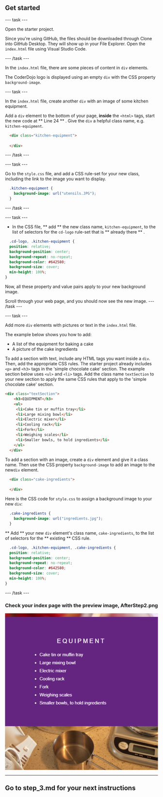 ## Get started

--- task ---

Open the starter project.

Since you're using GitHub, the files should be downloaded through Clone into GitHub Desktop. They will show up in your File Explorer. Open the `index.html` file using Visual Studio Code.

--- /task ---

In the `index.html` file, there are some pieces of content in `div` elements. 

The CoderDojo logo is displayed using an empty `div` with the CSS property ```background-image```.

--- task ---

In the `index.html` file, create another `div` with an image of some kitchen equipment.

Add a `div` element to the bottom of your page, **inside** the `<html>` tags, start the new code at ** Line 24 ** . Give the `div` a helpful class name, e.g. `kitchen-equipment`.

```html
  <div class="kitchen-equipment">

  </div>
  ```

--- /task ---

--- task ---

Go to the ```style.css``` file, and add a CSS rule-set for your new class, including the link to the image you want to display.
```css
  .kitchen-equipment {
    background-image: url("utensils.JPG");
  }
```
--- /task ---

--- task ---

+ In the CSS file, ** add ** the new class name, `kitchen-equipment`,  to the list of selectors for the `cd-logo` rule-set that is ** already there ** .
```css
  .cd-logo, .kitchen-equipment {
  position: relative;
  background-position: center;
  background-repeat: no-repeat;
  background-color: #642580;
  background-size: cover;
  min-height: 100%;
}
```
Now, all these property and value pairs apply to your new background image.

Scroll through your web page, and you should now see the new image.
--- /task ---

--- task ---

Add more `div` elements with pictures or text in the `index.html` file. 

The example below shows you how to add:
+ A list of the equipment for baking a cake
+ A picture of the cake ingredients

To add a section with text, include any HTML tags you want inside a `div`. Then, add the appropriate CSS rules. The starter project already includes `<p>` and `<h3>` tags in the 'simple chocolate cake' section. The example section below uses `<ul>` and `<li>` tags. Add the class name `textSection` to your new section to apply the same CSS rules that apply to the 'simple chocolate cake' section.

```html
<div class="textSection">
    <h3>EQUIPMENT</h3>
    <ul>
     <li>Cake tin or muffin tray</li>
     <li>Large mixing bowl</li>
     <li>Electric mixer</li>
     <li>Cooling rack</li>
     <li>Fork</li>
     <li>Weighing scales</li>
     <li>Smaller bowls, to hold ingredients</li>
    </ul>
  </div>
```

To add a section with an image, create a `div` element and give it a class name. Then use the CSS property `background-image` to add an image to the new`div` element.

```html
  <div class="cake-ingredients">

  </div>
  ```

Here is the CSS code for `style.css` to assign a background image to your new `div`:

```css
  .cake-ingredients {
    background-image: url("ingredients.jpg");
  }
```

** Add ** your new `div` element's class name, `cake-ingredients`, to the list of selectors for the ** existing ** CSS rule.

```css
  .cd-logo, .kitchen-equipment, .cake-ingredients {
  position: relative;
  background-position: center;
  background-repeat: no-repeat;
  background-color: #642580;
  background-size: cover;
  min-height: 100%;
}
```

--- /task ---
### Check your index page with the preview image, AfterStep2.png

![See Image AFTERSTEP2.png](images/AfterStep2.png)

---
Go to step_3.md for your next instructions
---

